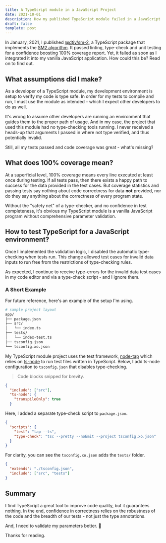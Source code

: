 ```yaml
---
title: A TypeScript module in a JavaScript Project
date: 2021-10-01
description: How my published TypeScript module failed in a JavaScript project.
draft: false
template: post
---
```


<!-- intro -->

In January, 2021, I published [@dtjv/sm-2](https://github.com/dtjv/sm-2), a
TypeScript package that implements the
[SM2 algorithm](https://www.supermemo.com/en/archives1990-2015/english/ol/sm2).
It passed linting, type-check and unit testing for a confidence boosting 100%
coverage report. Yet, it failed as soon as I integrated it into my vanilla
JavaScript application. How could this be? Read on to find out.

<!-- intro -->

## What assumptions did I make?

As a developer of a TypeScript module, my development environment is setup to
verify my code is type safe. In order for my tests to compile and run, I must
use the module as intended - which I expect other developers to do as well.

It's wrong to assume other developers are running an environment that guides
them to the proper path of usage. And in my case, the project that used this
module had no type-checking tools running. I never received a heads-up that
arguments I passed in where not type verified, and thus potentially invalid.

Still, all my tests passed and code coverage was great - what's missing?

## What does 100% coverage mean?

At a superficial level, 100% coverage means every line executed at least once
during testing. If all tests pass, then there exists a happy path to success for
the data provided in the test cases. But coverage statistics and passing tests
say nothing about code correctness for data **not** provided, nor do they say
anything about the correctness of every program state.

Without the "safety net" of a type-checker, and no confidence in test
completeness, it's obvious my TypeScript module is a vanilla JavaScript program
without comprehensive parameter validation.

## How to test TypeScript for a JavaScript environment?

Once I implemented the validation logic, I disabled the automatic type-checking
when tests run. This change allowed test cases for invalid data inputs to run
free from the restrictions of type-checking rules.

As expected, I continue to receive type-errors for the invalid data test cases
in my code editor and via a type-check script - and I ignore them.

### A Short Example

For future reference, here's an example of the setup I'm using.

```bash
# sample project layout
app/
├── package.json
├── src/
│   └── index.ts
├── tests/
│   └── index-test.ts
├── tsconfig.json
└── tsconfig.xo.json
```

My TypeScript module project uses the test framework,
[node-tap](https://node-tap.org) which relies on
[ts-node](https://typestrong.org/ts-node/) to run test files written in
TypeScript. Below, I add ts-node configuration to `tsconfig.json` that disables
type-checking.

> Code blocks snipped for brevity.

```json:title=tsconfig.json
{
  "include": ["src"],
  "ts-node": {
    "transpileOnly": true
  }
```

Here, I added a separate type-check script to `package.json`.

```json:title=package.json
{
  "scripts": {
    "test": "tap --ts",
    "type-check": "tsc --pretty --noEmit --project tsconfig.xo.json"
  }
}
```

For clarity, you can see the `tsconfig.xo.json` adds the `tests/` folder.

```json:title=tsconfig.xo.json
{
  "extends": "./tsconfig.json",
  "include": ["src", "tests"]
}
```

## Summary

I find TypeScript a great tool to improve code quality, but it guarantees
nothing. In the end, confidence in correctness relies on the robustness of the
code and the breadth of our tests - not just the type annotations.

And, I need to validate my parameters better. 🤪

Thanks for reading.
